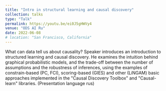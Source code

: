 ```yaml
---
title: "Intro in structural learning and causal discovery"
collection: talks
type: "Talk"
permalink: https://youtu.be/ei0J5gHWVy4
venue: "ODS AI Ru"
date: 2022-06-08
# location: "San Francisco, California"
---
```


What can data tell us about causality? Speaker introduces an introduction to structured learning and causal discovery. He examines the intuition behind graphical probabilistic models, and the trade-off between the number of assumptions and the robustness of inferences, using the examples of constrain-based (PC, FCI), scoring-based (GIES) and other (LiNGAM) basic approaches implemented in the "Causal Discovery Toolbox" and "Causal-learn" libraries. (Presentation language rus)
